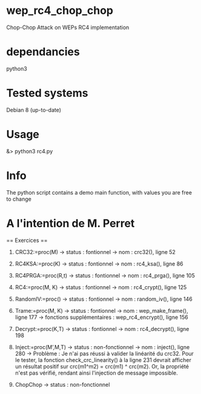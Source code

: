 # wep_rc4_chop_chop
Chop-Chop Attack on WEPs RC4 implementation

# dependancies
python3

# Tested systems
Debian 8 (up-to-date)

# Usage
&> python3 rc4.py


# Info
The python script contains a demo main function, with values you are free to change


# A l'intention de M. Perret

== Exercices ==
1) CRC32:=proc(M)
-> status : fontionnel
-> nom : crc32(), ligne 52

2) RC4KSA:=proc(K)
-> status : fontionnel
-> nom : rc4_ksa(), ligne 86

3) RC4PRGA:=proc(R,t)
-> status : fontionnel
-> nom : rc4_prga(), ligne 105

4) RC4:=proc(M, K)
-> status : fontionnel
-> nom : rc4_crypt(), ligne 125

5) RandomIV:=proc()
-> status : fontionnel
-> nom : random_iv(), ligne 146

6) Trame:=proc(M, K)
-> status : fontionnel
-> nom : wep_make_frame(), ligne 177
-> fonctions supplémentaires : wep_rc4_encrypt(), ligne 156

7) Decrypt:=proc(K,T)
-> status : fontionnel
-> nom : rc4_decrypt(), ligne 198

8) Inject:=proc(M’,M,T)
-> status : non-fonctionnel
-> nom : inject(), ligne 280
-> Problème :
Je n'ai pas réussi à valider la linéarité du crc32. Pour le tester, la fonction check_crc_linearity() à la ligne 231 devrait afficher un résultat positif sur crc(m1^m2) = crc(m1) ^ crc(m2). Or, la propriété n'est pas vérifié, rendant ainsi l'injection de message impossible.

9) ChopChop
-> status : non-fonctionnel


